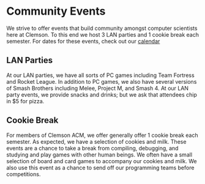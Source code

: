 Community Events
====================

We strive to offer events that build community amongst computer scientists here at Clemson.
To this end we host 3 LAN parties and 1 cookie break each semester.
For dates for these events, check out our [calendar][]

## LAN Parties

At our LAN parties, we have all sorts of PC games including Team Fortress and Rocket League.
In addition to PC games, we also have several versions of Smash Brothers including Melee, Project M, and Smash 4.
At our LAN party events, we provide snacks and drinks; but we ask that attendees chip in $5 for pizza.

## Cookie Break

For members of Clemson ACM, we offer generally offer 1 cookie break each semester.
As expected, we have a selection of cookies and milk.
These events are a chance to take a break from compiling, debugging, and studying and play games with other human beings. 
We often have a small selection of board and card games to accompany our cookies and milk.
We also use this event as a chance to send off our programming teams before competitions.

[calendar]: https://www.google.com/calendar/embed?src=aeh6j0eubfdc3atqq44g7iigu8%40group.calendar.google.com&ctz=America/New_York
